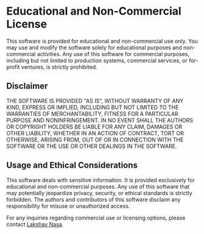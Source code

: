 # Educational and Non-Commercial License

This software is provided for educational and non-commercial use only. You may use and modify the software solely for educational purposes and non-commercial activities. Any use of this software for commercial purposes, including but not limited to production systems, commercial services, or for-profit ventures, is strictly prohibited.

## Disclaimer

THE SOFTWARE IS PROVIDED "AS IS", WITHOUT WARRANTY OF ANY KIND, EXPRESS OR IMPLIED, INCLUDING BUT NOT LIMITED TO THE WARRANTIES OF MERCHANTABILITY, FITNESS FOR A PARTICULAR PURPOSE AND NONINFRINGEMENT. IN NO EVENT SHALL THE AUTHORS OR COPYRIGHT HOLDERS BE LIABLE FOR ANY CLAIM, DAMAGES OR OTHER LIABILITY, WHETHER IN AN ACTION OF CONTRACT, TORT OR OTHERWISE, ARISING FROM, OUT OF OR IN CONNECTION WITH THE SOFTWARE OR THE USE OR OTHER DEALINGS IN THE SOFTWARE.

## Usage and Ethical Considerations
This software deals with sensitive information. It is provided exclusively for educational and non-commercial purposes. Any use of this software that may potentially jeopardize privacy, security, or ethical standards is strictly forbidden. The authors and contributors of this software disclaim any responsibility for misuse or unauthorized access.

For any inquiries regarding commercial use or licensing options, please contact [Lakshay Nasa](https://www.linkedin.com/in/lakshaynasa/).